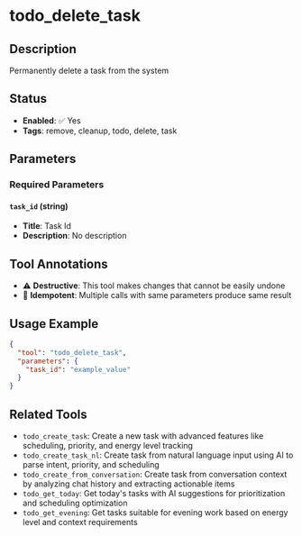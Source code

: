 # todo_delete_task

## Description
Permanently delete a task from the system

## Status
- **Enabled**: ✅ Yes
- **Tags**: remove, cleanup, todo, delete, task

## Parameters

### Required Parameters

#### `task_id` (string)
- **Title**: Task Id
- **Description**: No description

## Tool Annotations

- ⚠️ **Destructive**: This tool makes changes that cannot be easily undone
- 🔄 **Idempotent**: Multiple calls with same parameters produce same result

## Usage Example

```json
{
  "tool": "todo_delete_task",
  "parameters": {
    "task_id": "example_value"
  }
}
```

## Related Tools

- `todo_create_task`: Create a new task with advanced features like scheduling, priority, and energy level tracking
- `todo_create_task_nl`: Create task from natural language input using AI to parse intent, priority, and scheduling
- `todo_create_from_conversation`: Create task from conversation context by analyzing chat history and extracting actionable items
- `todo_get_today`: Get today's tasks with AI suggestions for prioritization and scheduling optimization
- `todo_get_evening`: Get tasks suitable for evening work based on energy level and context requirements

